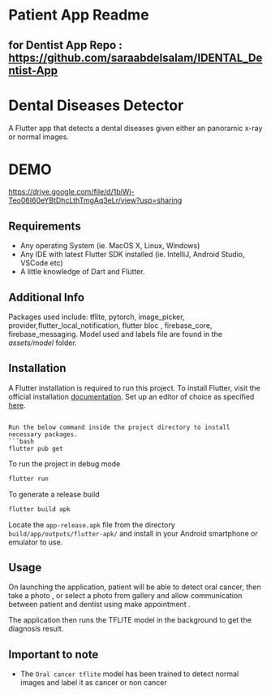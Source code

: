# Patient App Readme
## for Dentist App Repo : https://github.com/saraabdelsalam/IDENTAL_Dentist-App
# Dental Diseases Detector
A Flutter app that detects a dental diseases given either an panoramic x-ray or normal images.
# DEMO
https://drive.google.com/file/d/1biWj-Teo06I60eYBtDhcLthTmgAq3eLr/view?usp=sharing

## Requirements
- Any operating System (ie. MacOS X, Linux, Windows)
- Any IDE with latest Flutter SDK installed (ie. IntelliJ, Android Studio, VSCode etc)
- A little knowledge of Dart and Flutter.

## Additional Info
Packages used include: tflite, pytorch, image_picker, provider,flutter_local_notification, flutter bloc , firebase_core, firebase_messaging.
Model used and labels file are found in the <i>assets/model</i> folder. 

## Installation
A Flutter installation is required to run this project.
To install Flutter, visit the official installation [documentation](https://docs.flutter.dev/get-started/install).
Set up an editor of choice as specified [here](https://docs.flutter.dev/get-started/editor).

```

Run the below command inside the project directory to install necessary packages.
```bash
flutter pub get
```
To run the project in debug mode 
```bash
flutter run
```
To generate a release build
```bash
flutter build apk
```
Locate the `app-release.apk` file from the directory `build/app/outputs/flutter-apk/` and install in your Android smartphone or emulator to use.

## Usage

On launching the application, patient will be able to detect oral cancer, then take a photo , or select a photo from  gallery and allow communication between patient and dentist using make appointment .

The application then runs the TFLITE model in the background to get the diagnosis result.


## Important to note

- The `Oral cancer tflite` model has been trained to detect normal images and label it as cancer or non cancer
 
  
    
